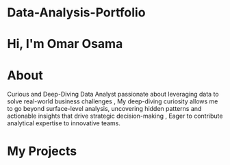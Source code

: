# Data-Analysis-Portfolio
# Hi, I'm Omar Osama
# About
Curious and Deep-Diving Data Analyst passionate about leveraging data to solve real-world business challenges , My deep-diving curiosity allows me to go beyond surface-level analysis, uncovering hidden patterns and actionable insights that drive strategic decision-making , Eager to contribute analytical expertise to innovative teams.
# My Projects
